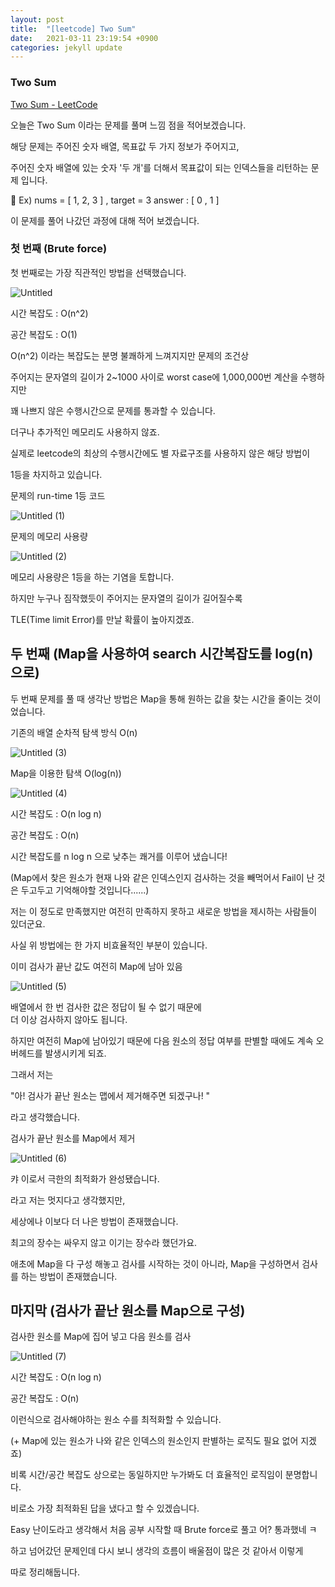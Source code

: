 ```yaml
---
layout: post
title:  "[leetcode] Two Sum"
date:   2021-03-11 23:19:54 +0900
categories: jekyll update
---
```

### Two Sum

[Two Sum - LeetCode](https://leetcode.com/problems/two-sum/)

오늘은 Two Sum 이라는 문제를 풀며 느낌 점을 적어보겠습니다.

해당 문제는 주어진 숫자 배열, 목표값 두 가지 정보가 주어지고,

주어진 숫자 배열에 있는 숫자 '두 개'를 더해서 목표값이 되는 인덱스들을 리턴하는 문제 입니다.

🤠 Ex) nums = [ 1, 2, 3 ] , target = 3                answer : [ 0 , 1 ] 


이 문제를 풀어 나갔던 과정에 대해 적어 보겠습니다.


### 첫 번째 (Brute force)

 첫 번째로는 가장 직관적인 방법을 선택했습니다.

![Untitled](https://user-images.githubusercontent.com/22024761/110954591-05bf1100-838c-11eb-842a-112d58171bba.png)


시간 복잡도 : O(n^2)

공간 복잡도 : O(1)


O(n^2) 이라는 복잡도는 분명 불쾌하게 느껴지지만 문제의 조건상 

주어지는 문자열의 길이가 2~1000 사이로 worst case에 1,000,000번 계산을 수행하지만

꽤 나쁘지 않은 수행시간으로 문제를 통과할 수 있습니다.

더구나 추가적인 메모리도 사용하지 않죠.

실제로 leetcode의 최상의 수행시간에도 별 자료구조를 사용하지 않은 해당 방법이

1등을 차지하고 있습니다.

문제의 run-time 1등 코드

![Untitled (1)](https://user-images.githubusercontent.com/22024761/110954620-0c4d8880-838c-11eb-8218-4a3cffc71420.png)


문제의 메모리 사용량
  
![Untitled (2)](https://user-images.githubusercontent.com/22024761/110954618-0bb4f200-838c-11eb-970b-20fb03ecf69b.png)

메모리 사용량은 1등을 하는 기염을 토합니다.

하지만 누구나 짐작했듯이 주어지는 문자열의 길이가 길어질수록 

TLE(Time limit Error)를 만날 확률이 높아지겠죠.


## 두 번째 (Map을 사용하여 search 시간복잡도를 log(n) 으로)


두 번째 문제를 풀 때 생각난 방법은 Map을 통해 원하는 값을 찾는 시간을 줄이는 것이었습니다.

기존의 배열 순차적 탐색 방식 O(n)

![Untitled (3)](https://user-images.githubusercontent.com/22024761/110954617-0bb4f200-838c-11eb-9414-a460c3824ff6.png)


Map을 이용한 탐색 O(log(n))

![Untitled (4)](https://user-images.githubusercontent.com/22024761/110954615-0b1c5b80-838c-11eb-99b3-f678a0135618.png)

시간 복잡도 : O(n log n)

공간 복잡도 : O(n)

시간 복잡도를 n log n 으로 낮추는 쾌거를 이루어 냈습니다!

(Map에서 찾은 원소가 현재 나와 같은 인덱스인지 검사하는 것을 빼먹어서 Fail이 난 것은 두고두고 기억해야할 것입니다......)

저는 이 정도로 만족했지만 여전히 만족하지 못하고 새로운 방법을 제시하는 사람들이 있더군요.

사실 위 방법에는 한 가지 비효율적인 부분이 있습니다.

이미 검사가 끝난 값도 여전히 Map에 남아 있음

![Untitled (5)](https://user-images.githubusercontent.com/22024761/110954612-0b1c5b80-838c-11eb-974c-c9511275c9c5.png)

배열에서 한 번 검사한 값은 정답이 될 수 없기 때문에 \
더 이상 검사하지 않아도 됩니다.

하지만 여전히 Map에 남아있기 때문에 
다음 원소의 정답 여부를 판별할 때에도 계속 오버헤드를 발생시키게 되죠.

그래서 저는 

"아! 검사가 끝난 원소는 맵에서 제거해주면 되겠구나! "

라고 생각했습니다.

검사가 끝난 원소를 Map에서 제거

![Untitled (6)](https://user-images.githubusercontent.com/22024761/110954610-0a83c500-838c-11eb-856c-78dfb89c9658.png)


캬 이로서 극한의 최적화가 완성됐습니다.

라고 저는 멋지다고 생각했지만,

세상에나 이보다 더 나은 방법이 존재했습니다.

최고의 장수는 싸우지 않고 이기는 장수라 했던가요.

애초에 Map을 다 구성 해놓고 검사를 시작하는 것이 아니라, Map을 구성하면서 검사를 하는 방법이 존재했습니다. 

## 마지막 (검사가 끝난 원소를 Map으로 구성)

검사한 원소를 Map에 집어 넣고 다음 원소를 검사

![Untitled (7)](https://user-images.githubusercontent.com/22024761/110954608-09eb2e80-838c-11eb-94a8-0ad7684e347c.png)


시간 복잡도 : O(n log n)

공간 복잡도 : O(n)

이런식으로 검사해야하는 원소 수를 최적화할 수 있습니다.

(+ Map에 있는 원소가 나와 같은 인덱스의 원소인지 판별하는 로직도 필요 없어 지겠죠)

비록 시간/공간 복잡도 상으로는 동일하지만 누가봐도 더 효율적인 로직임이 분명합니다.

비로소 가장 최적화된 답을 냈다고 할 수 있겠습니다.

Easy 난이도라고 생각해서 처음 공부 시작할 때 Brute force로 풀고 어? 통과했네 ㅋ

하고 넘어갔던 문제인데 다시 보니 생각의 흐름이 배울점이 많은 것 같아서 이렇게

따로 정리해둡니다.
